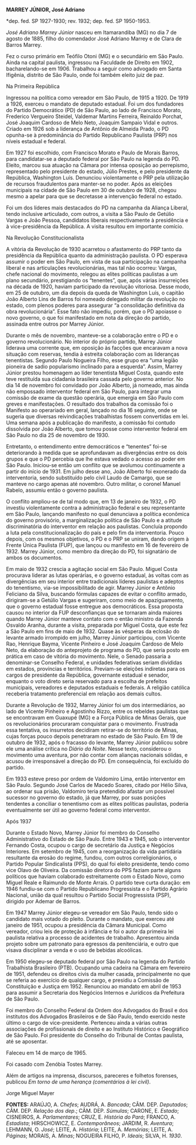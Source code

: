 **MARREY JÚNIOR, José Adriano**

\*dep. fed. SP 1927-1930; rev. 1932; dep. fed. SP 1950-1953.

*José Adriano Marrey Júnior* nasceu em Itamarandiba (MG) no dia 7 de
agosto de 1885, filho do comendador José Adriano Marrey e de Clara de
Barros Marrey.

Fez o curso primário em Teófilo Otoni (MG) e o secundário em São Paulo.
Ainda na capital paulista, ingressou na Faculdade de Direito em 1902,
bacharelando-se em 1906. Trabalhou a seguir como advogado em Santa
Ifigênia, distrito de São Paulo, onde foi também eleito juiz de paz.

Na Primeira República

Ingressou na política como vereador em São Paulo, de 1915 a 1920. De
1919 a 1926, exerceu o mandato de deputado estadual. Foi um dos
fundadores do Partido Democrático (PD) de São Paulo, ao lado de
Francisco Morato, Frederico Vergueiro Steidel, Valdemar Martins
Ferreira, Reinaldo Porchat, José Joaquim Cardoso de Melo Neto, Joaquim
Sampaio Vidal e outros. Criado em 1926 sob a liderança de Antônio de
Almeida Prado, o PD opunha-se à predominância do Partido Republicano
Paulista (PRP) nos níveis estadual e federal.

Em 1927 foi escolhido, com Francisco Morato e Paulo de Morais Barros,
para candidatar-se a deputado federal por São Paulo na legenda do PD.
Eleito, marcou sua atuação na Câmara por intensa oposição ao perrepismo,
representado pelo presidente do estado, Júlio Prestes, e pelo presidente
da República, Washington Luís. Denunciou violentamente o PRP pela
utilização de recursos fraudulentos para manter-se no poder. Após as
eleições municipais na cidade de São Paulo em 30 de outubro de 1928,
chegou mesmo a apelar para que se decretasse a intervenção federal no
estado.

Foi um dos líderes mais destacados do PD na campanha da Aliança Liberal,
tendo inclusive articulado, com outros, a visita a São Paulo de Getúlio
Vargas e João Pessoa, candidatos liberais respectivamente à presidência
e à vice-presidência da República. A visita resultou em importante
comício.

Na Revolução Constitucionalista

A vitória da Revolução de 1930 acarretou o afastamento do PRP tanto da
presidência da República quanto da administração paulista. O PD esperava
assumir o poder em São Paulo, em vista de sua participação na campanha
liberal e nas articulações revolucionárias, mas tal não ocorreu: Vargas,
chefe nacional do movimento, relegou as elites políticas paulistas a um
plano secundário, prestigiando os “tenentes”, que, após várias
insurreições na década de 1920, haviam participado da revolução
vitoriosa. Desse modo, em 25 de outubro, um dia depois da queda de
Washington Luís, o capitão João Alberto Lins de Barros foi nomeado
delegado militar da revolução no estado, com plenos poderes para
assegurar “a consolidação definitiva da obra revolucionária”. Esse fato
não impediu, porém, que o PD apoiasse o novo governo, o que foi
manifestado em nota da direção do partido, assinada entre outros por
Marrey Júnior.

Durante o mês de novembro, manteve-se a colaboração entre o PD e o
governo revolucionário. No interior do próprio partido, Marrey Júnior
liderava uma corrente que, em oposição às facções que encaravam a nova
situação com reservas, tendia à estreita colaboração com as lideranças
tenentistas. Segundo Paulo Nogueira Filho, esse grupo era “uma legião
pioneira de sadio popularismo inclinado para a esquerda”. Assim, Marrey
Júnior prestou homenagem ao líder tenentista Miguel Costa, quando este
teve restituída sua cidadania brasileira cassada pelo governo anterior.
No dia 14 de novembro foi convidado por João Alberto, já nomeado, mas
ainda não empossado interventor federal em São Paulo, para integrar uma
comissão de exame da questão operária, que emergia em São Paulo com
greves e manifestações. O resultado dos trabalhos da comissão foi o
Manifesto ao operariado em geral, lançado no dia 16 seguinte, onde se
sugeria que diversas reivindicações trabalhistas fossem convertidas em
lei. Uma semana após a publicação do manifesto, a comissão foi contudo
dissolvida por João Alberto, que tomou posse como interventor federal em
São Paulo no dia 25 de novembro de 1930.

Entretanto, o entendimento entre democráticos e “tenentes” foi-se
deteriorando à medida que se aprofundavam as divergências entre os dois
grupos e que o PD percebia que lhe estava vedado o acesso ao poder em
São Paulo. Iniciou-se então um conflito que se avolumou continuamente a
partir do início de 1931. Em julho desse ano, João Alberto foi exonerado
da interventoria, sendo substituído pelo civil Laudo de Camargo, que se
manteve no cargo apenas até novembro. Outro militar, o coronel Manuel
Rabelo, assumiu então o governo paulista.

O conflito ampliou-se de tal modo que, em 13 de janeiro de 1932, o PD
investiu violentamente contra a administração federal e seu
representante em São Paulo, lançando manifesto no qual denunciava a
política econômica do governo provisório, a marginalização política de
São Paulo e a atitude discriminatória do interventor em relação aos
paulistas. Concluía propondo a luta pela constitucionalização do país e
pelo fim da interventoria. Pouco depois, com os mesmos objetivos, o PD e
o PRP se uniram, dando origem à Frente Única Paulista (FUP), que lançou
ou manifesto em 16 de fevereiro de 1932. Marrey Júnior, como membro da
direção do PD, foi signatário de ambos os documentos.

Em maio de 1932 crescia a agitação social em São Paulo. Miguel Costa
procurava liderar as lutas operárias, e o governo estadual, às voltas
com as divergências em seu interior entre tradicionais líderes paulistas
e adeptos do tenentismo, via-se impossibilitado de agir. Marrey Júnior e
Antônio Feliciano da Silva, buscando fórmulas capazes de evitar o
conflito armado, dirigiram-se a Getúlio Vargas e sugeriram, como meio de
apaziguamento, que o governo estadual fosse entregue aos democráticos.
Essa proposta causou no interior da FUP desconfianças que se tornaram
ainda maiores quando Marrey Júnior manteve contato com o então ministro
da Fazenda Osvaldo Aranha, durante a visita, preparada por Miguel Costa,
que este fez a São Paulo em fins de maio de 1932. Quase às vésperas da
eclosão do levante armado irrompido em julho, Marrey Júnior participou,
com Vicente Rao, Henrique Bayma, Vicente Pinheiro e José Joaquim Cardoso
de Melo Neto, da elaboração do anteprojeto de programa do PD, que seria
posto em prática em caso de vitória do movimento. Nele, o Senado
passaria a denominar-se Conselho Federal, e unidades federativas seriam
divididas em estados, províncias e territórios. Previam-se eleições
indiretas para os cargos de presidente da República, governante estadual
e senador, enquanto o voto direto seria reservado para a escolha de
prefeitos municipais, vereadores e deputados estaduais e federais. A
religião católica receberia tratamento preferencial em relação aos
demais cultos.

Durante a Revolução de 1932, Marrey Júnior foi um dos intermediários, ao
lado de Vicente Pinheiro e Agostinho Rizzo, entre os rebeldes paulistas
que se encontravam em Guaxupé (MG) e a Força Pública de Minas Gerais,
que os revolucionários procuraram conquistar para o movimento. Frustrada
essa tentativa, os insurretos decidiram retirar-se do território de
Minas, cujas forças pouco depois penetraram no estado de São Paulo. Em
19 de outubro de 1932, após o fracasso do levante, Marrey Júnior
publicou sobre ele uma análise crítica no *Diário da Noite*. Nesse
texto, considerou o movimento uma aventura, por não contar com alianças
nacionais sólidas, e acusou de irresponsável a direção do PD. Em
consequência, foi excluído do partido.

Em 1933 esteve preso por ordem de Valdomiro Lima, então interventor em
São Paulo. Segundo José Carlos de Macedo Soares, citado por Hélio Silva,
ao ordenar sua prisão, Valdomiro teria pretendido afastar um possível
sucessor no governo do estado, já que Marrey, por suas posições
tendentes a conciliar o tenentismo com as elites políticas paulistas,
poderia eventualmente ser útil ao governo federal como interventor.

Após 1937

Durante o Estado Novo, Marrey Júnior foi membro do Conselho
Administrativo do Estado de São Paulo. Entre 1943 e 1945, sob o
interventor Fernando Costa, ocupou o cargo de secretário da Justiça e
Negócios Interiores. Em setembro de 1945, com a reorganização da vida
partidária resultante da erosão do regime, fundou, com outros
correligionários, o Partido Popular Sindicalista (PPS), do qual foi
eleito presidente, tendo como vice Olavo de Oliveira. Da comissão
diretora do PPS faziam parte alguns políticos que haviam colaborado
estreitamente com o Estado Novo, como Miguel Reale e Raimundo de Monte
Arrais. O partido teve curta duração: em 1946 fundiu-se com o Partido
Republicano Progressista e o Partido Agrário Nacional, união da qual
resultou o Partido Social Progressista (PSP), dirigido por Ademar de
Barros.

Em 1947 Marrey Júnior elegeu-se vereador em São Paulo, tendo sido o
candidato mais votado do pleito. Durante o mandato, que exerceu até
janeiro de 1951, ocupou a presidência da Câmara Municipal. Como
vereador, criou leis de proteção à infância e foi o autor da primeira
lei paulista relativa a processo de acidentes de trabalho. Apresentou
ainda projeto sobre um patronato para egressos da penitenciária, e outro
que visava disciplinar a venda e o uso de bebidas alcoólicas.

Em 1950 elegeu-se deputado federal por São Paulo na legenda do Partido
Trabalhista Brasileiro (PTB). Ocupando uma cadeira na Câmara em
fevereiro de 1951, defendeu os direitos civis da mulher casada,
principalmente no que se referia ao exercício de qualquer cargo, e
presidiu a Comissão de Constituição e Justiça em 1952. Renunciou ao
mandato em abril de 1953 para assumir a Secretaria dos Negócios Internos
e Jurídicos da Prefeitura de São Paulo.

Foi membro do Conselho Federal da Ordem dos Advogados do Brasil e dos
institutos dos Advogados Brasileiros e de São Paulo, tendo exercido
neste último o cargo de vice-presidente. Pertenceu ainda a várias outras
associações de profissionais de direito e ao Instituto Histórico e
Geográfico de São Paulo. Foi presidente do Conselho do Tribunal de
Contas paulista, até se aposentar.

Faleceu em 14 de março de 1965.

Foi casado com Zenóbia Tostes Marrey.

Além de artigos na imprensa, discursos, pareceres e folhetos forenses,
publicou *Em torno de uma herança (comentários à lei civil)*.

Jorge Miguel Mayer

**FONTES:** ARAÚJO, A. *Chefes*; AUDRÁ, A. *Bancada*; CÂM. DEP.
*Deputados*; CÂM. DEP. *Relação dos dep*.; CÂM. DEP. *Súmulas*; CARONE,
E. *Estado*; CISNEIROS, A. *Parlamentares*; CRUZ, E. *História do Pará*;
FRANCO, A. *Estadista*; HIRSCHOWICZ, E. *Contemporâneos*; JARDIM, R.
*Aventura*; LEHMANN, O. *José*; LEITE, A. *História*; LEITE, A.
*Memórias*; LEITE, A. *Páginas*; MORAIS, A. *Minas*; NOGUEIRA FILHO, P.
*Ideais*; SILVA, H. *1930*.
